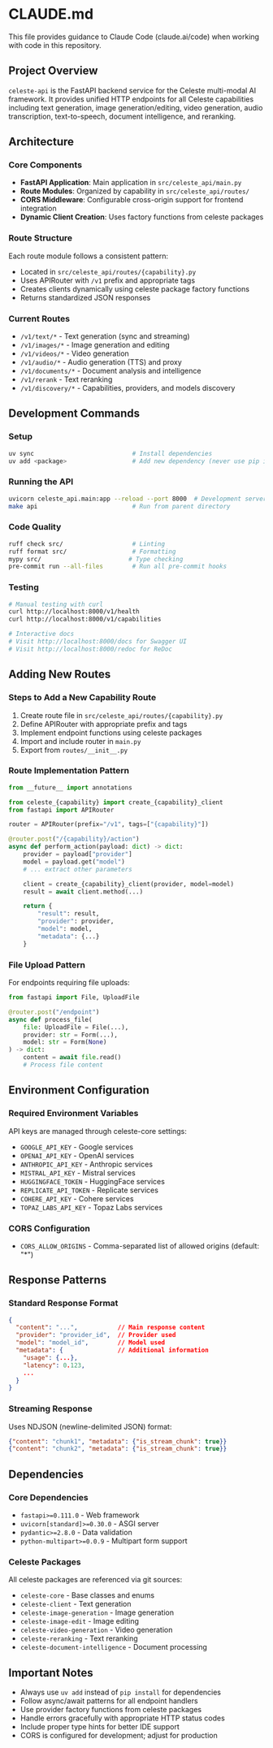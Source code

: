 # CLAUDE.md

This file provides guidance to Claude Code (claude.ai/code) when working with code in this repository.

## Project Overview

`celeste-api` is the FastAPI backend service for the Celeste multi-modal AI framework. It provides unified HTTP endpoints for all Celeste capabilities including text generation, image generation/editing, video generation, audio transcription, text-to-speech, document intelligence, and reranking.

## Architecture

### Core Components
- **FastAPI Application**: Main application in `src/celeste_api/main.py`
- **Route Modules**: Organized by capability in `src/celeste_api/routes/`
- **CORS Middleware**: Configurable cross-origin support for frontend integration
- **Dynamic Client Creation**: Uses factory functions from celeste packages

### Route Structure
Each route module follows a consistent pattern:
- Located in `src/celeste_api/routes/{capability}.py`
- Uses APIRouter with `/v1` prefix and appropriate tags
- Creates clients dynamically using celeste package factory functions
- Returns standardized JSON responses

### Current Routes
- `/v1/text/*` - Text generation (sync and streaming)
- `/v1/images/*` - Image generation and editing
- `/v1/videos/*` - Video generation
- `/v1/audio/*` - Audio generation (TTS) and proxy
- `/v1/documents/*` - Document analysis and intelligence
- `/v1/rerank` - Text reranking
- `/v1/discovery/*` - Capabilities, providers, and models discovery

## Development Commands

### Setup
```bash
uv sync                           # Install dependencies
uv add <package>                  # Add new dependency (never use pip install)
```

### Running the API
```bash
uvicorn celeste_api.main:app --reload --port 8000  # Development server
make api                          # Run from parent directory
```

### Code Quality
```bash
ruff check src/                   # Linting
ruff format src/                  # Formatting
mypy src/                        # Type checking
pre-commit run --all-files        # Run all pre-commit hooks
```

### Testing
```bash
# Manual testing with curl
curl http://localhost:8000/v1/health
curl http://localhost:8000/v1/capabilities

# Interactive docs
# Visit http://localhost:8000/docs for Swagger UI
# Visit http://localhost:8000/redoc for ReDoc
```

## Adding New Routes

### Steps to Add a New Capability Route
1. Create route file in `src/celeste_api/routes/{capability}.py`
2. Define APIRouter with appropriate prefix and tags
3. Implement endpoint functions using celeste packages
4. Import and include router in `main.py`
5. Export from `routes/__init__.py`

### Route Implementation Pattern
```python
from __future__ import annotations

from celeste_{capability} import create_{capability}_client
from fastapi import APIRouter

router = APIRouter(prefix="/v1", tags=["{capability}"])

@router.post("/{capability}/action")
async def perform_action(payload: dict) -> dict:
    provider = payload["provider"]
    model = payload.get("model")
    # ... extract other parameters

    client = create_{capability}_client(provider, model=model)
    result = await client.method(...)

    return {
        "result": result,
        "provider": provider,
        "model": model,
        "metadata": {...}
    }
```

### File Upload Pattern
For endpoints requiring file uploads:
```python
from fastapi import File, UploadFile

@router.post("/endpoint")
async def process_file(
    file: UploadFile = File(...),
    provider: str = Form(...),
    model: str = Form(None)
) -> dict:
    content = await file.read()
    # Process file content
```

## Environment Configuration

### Required Environment Variables
API keys are managed through celeste-core settings:
- `GOOGLE_API_KEY` - Google services
- `OPENAI_API_KEY` - OpenAI services
- `ANTHROPIC_API_KEY` - Anthropic services
- `MISTRAL_API_KEY` - Mistral services
- `HUGGINGFACE_TOKEN` - HuggingFace services
- `REPLICATE_API_TOKEN` - Replicate services
- `COHERE_API_KEY` - Cohere services
- `TOPAZ_LABS_API_KEY` - Topaz Labs services

### CORS Configuration
- `CORS_ALLOW_ORIGINS` - Comma-separated list of allowed origins (default: "*")

## Response Patterns

### Standard Response Format
```json
{
  "content": "...",           // Main response content
  "provider": "provider_id",  // Provider used
  "model": "model_id",        // Model used
  "metadata": {               // Additional information
    "usage": {...},
    "latency": 0.123,
    ...
  }
}
```

### Streaming Response
Uses NDJSON (newline-delimited JSON) format:
```json
{"content": "chunk1", "metadata": {"is_stream_chunk": true}}
{"content": "chunk2", "metadata": {"is_stream_chunk": true}}
```

## Dependencies

### Core Dependencies
- `fastapi>=0.111.0` - Web framework
- `uvicorn[standard]>=0.30.0` - ASGI server
- `pydantic>=2.8.0` - Data validation
- `python-multipart>=0.0.9` - Multipart form support

### Celeste Packages
All celeste packages are referenced via git sources:
- `celeste-core` - Base classes and enums
- `celeste-client` - Text generation
- `celeste-image-generation` - Image generation
- `celeste-image-edit` - Image editing
- `celeste-video-generation` - Video generation
- `celeste-reranking` - Text reranking
- `celeste-document-intelligence` - Document processing

## Important Notes

- Always use `uv add` instead of `pip install` for dependencies
- Follow async/await patterns for all endpoint handlers
- Use provider factory functions from celeste packages
- Handle errors gracefully with appropriate HTTP status codes
- Include proper type hints for better IDE support
- CORS is configured for development; adjust for production
